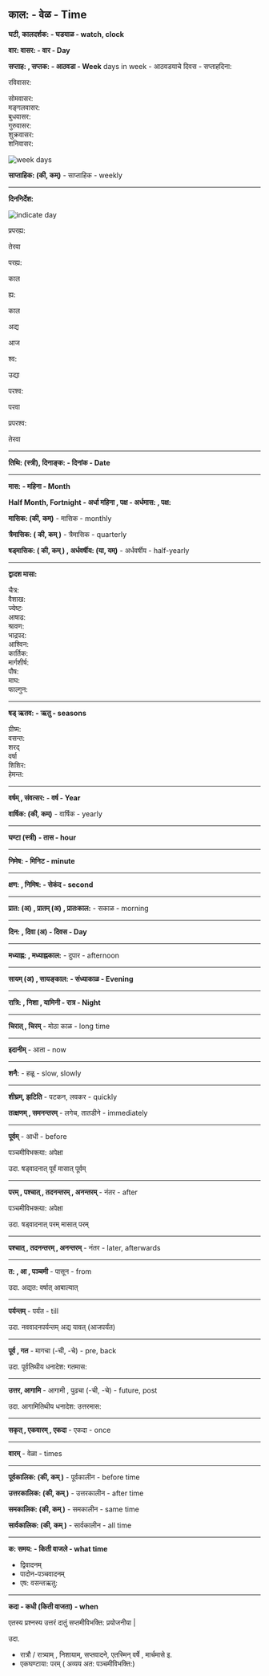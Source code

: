 ## काल: - वेळ - Time

**घटी, कालदर्शक: - घडयाळ - watch, clock**

**वार: वासर: - वार - Day**

**सप्ताह: , सप्तक: - आठवडा - Week**
days in week - आठवडयाचे दिवस - सप्ताहदिना:

<div class="container">
  <div>
    <div class="in-container">
    <p>रविवासर:</p>
    </div>
  </div>
  <div>सोमवासर:</div>
  <div>मङ्गलवासर:</div>
  <div>बुधवासर:</div>
  <div>गुरुवासर:</div>
  <div>शुक्रवासर:</div>
  <div>शनिवासर:</div>
</div>

![week days](./days.png)

**साप्ताहिक: (की, कम्)** - साप्ताहिक - weekly

<hr />

**दिननिर्देश:**

![indicate day](./dayindi.png)

<div class="container">
  <div class="in-container">
  <p>प्रपरह्य:</p>
  <p>तेरवा</p>
  </div>

  <div class="in-container">
    <p>परह्य:</p>
    <p>काल</p>
    </div>

  <div class="in-container">
    <p>ह्य:</p>
    <p>काल</p>
  </div>

  <div class="in-container">
    <p>अद्य</p>
    <p>आज</p>
  </div>

  <div class="in-container">
    <p>श्व:</p>
    <p>उद्या</p>
    </div>
    
  <div class="in-container">
    <p>परश्व:</p>
    <p>परवा</p>
    </div>
    
  <div class="in-container">
    <p>प्रपरश्व:</p>
    <p>तेरवा</p>
    </div>
</div>

<hr />

**तिथि: (स्त्री), दिनाङ्क: - दिनांक - Date**

<hr />

**मास: - महिना - Month**

**Half Month, Fortnight - अर्धा महिना , पक्ष - अर्धमास: , पक्ष:**

**मासिक: (की, कम्)** - मासिक - monthly

**त्रैमासिक: ( की, कम् )** - त्रैमासिक - quarterly

**षड्मासिक: ( की, कम् ) , अर्धवर्षीय: (या, यम्)** - अर्धवर्षीय - half-yearly

<hr />

**द्वादश मासा:**

<div class="">
  <div>चैत्र:</div>
  <div>वैशाख:</div>
  <div>ज्येष्टः</div>
  <div>आषाढ:</div>
  <div>श्रावण:</div>
  <div>भाद्रपद:</div>

  <div>आश्विन:</div>
  <div>कार्तिक:</div>
  <div>मार्गशीर्ष:</div>
  <div>पौष:</div>
  <div>माघ:</div>
  <div>फाल्गुन:</div>
</div>

<hr />

**षड् ऋतव: - ऋतु - seasons**

<div class="container">
  <div>ग्रीष्म:</div>
  <div>वसन्त:</div>
  <div>शरद्</div>
  <div>वर्षा</div>
  <div>शिशिर:</div>
  <div>हेमन्त:</div>
</div>

<hr />

**वर्षम् , संवत्सर: - वर्ष - Year**

**वार्षिक: (की, कम्)** - वार्षिक - yearly

<hr />

**घण्टा (स्त्री) - तास - hour**

<hr />

**निमेष: - मिनिट - minute**

<hr />

**क्षण: , निमिष: - सेकंद - second**

<hr />

**प्रात: (अ) , प्रातम् (अ) , प्रातःकाल:** - सकाळ - morning

<hr />

**दिन: , दिवा (अ) - दिवस - Day**

<hr />

**मध्याह्न: , मध्याह्नकाल:** - दुपार - afternoon

<hr />

**सायम् (अ) , सायङ्काल: - संध्याकाळ - Evening**

<hr />

**रात्रि: , निशा , यामिनी - रात्र - Night**

<hr />

**चिरात् , चिरम्** - मोठा काळ - long time

<hr />

**इदानीम्** - आता - now

<hr />

**शनै:** - हळू - slow, slowly

<hr />

**शीघ्रम्, झटिति** - पटकन, लवकर - quickly

**तत्क्षणम् , समनन्तरम्** - लगेच, तातडीने - immediately

<hr />

**पूर्वम्** - आधी - before

पञ्चमीविभक्त्या: अपेक्षा

उदा.
षड्वादनात् पूर्वं
मासात् पूर्वम्

<hr />

**परम् , पश्चात् , तदनन्तरम् , अनन्तरम्** - नंतर - after

पञ्चमीविभक्त्या: अपेक्षा

उदा.
षड्वादनात् परम्
मासात् परम्

<hr />

**पश्चात् , तदनन्तरम् , अनन्तरम्** - नंतर - later, afterwards

<hr />

**त: , आ , पञ्चमी** - पासून - from

उदा.
अद्यत:
वर्षात्
आबाल्यात्

<hr />

**पर्यन्तम्** - पर्यंत - till

उदा.
नववादनपर्यन्तम्
अद्य यावत् (आजपर्यंत)

<hr />

**पूर्व , गत** - मागचा (-ची, -चे) - pre, back

उदा.
पूर्वतिथीय धनादेश:
गतमास:

<hr />

**उत्तर, आगामि** - आगामी , पुढचा (-ची, -चे) - future, post

उदा.
आगामितिथीय धनादेश:
उत्तरमास:

<hr />

**सकृत् , एकवारम् , एकदा** - एकदा - once

<hr />

**वारम्** - वेळा - times

<hr />

**पूर्वकालिक: (की, कम् )** - पूर्वकालीन - before time

**उत्तरकालिक: (की, कम् )** - उत्तरकालीन - after time

**समकालिक: (की, कम् )** - समकालीन - same time

**सार्वकालिक: (की, कम् )** - सार्वकालीन - all time

<hr />

**क: समय:  - किती वाजले - what time**

- द्विवादनम्
- पादोन-पञ्चवादनम्
- एष: वसन्तऋतु:


<hr />

**कदा - कधी (किती वाजता) - when**

एतस्य प्रश्नस्य उत्तरं दातुं सप्तमीविभक्ति: प्रयोजनीया |

उदा.
- रात्रौ / रात्र्याम् , निशायाम्, सप्तवादने, एतस्मिन् वर्षे , मार्चमासे इ.
- एकघण्टाया: परम् ( अव्यय अत: पञ्चमीविभक्ति:)
